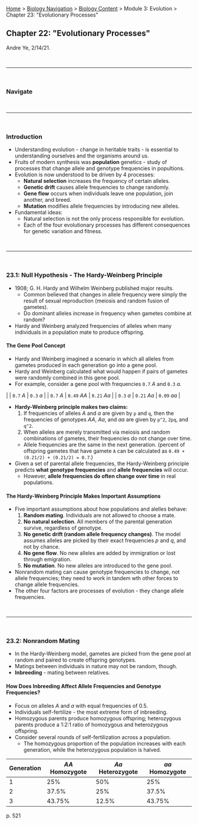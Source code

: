 [Home](https://andre-ye.github.io) > [Biology Navigation](https://andre-ye.github.io/biology/biology_navigation) > [Biology Content](https://andre-ye.github.io/biology/biology_navigation#biology-content) > Module 3: Evolution > Chapter 23: "Evolutionary Processes"

## Chapter 22: "Evolutionary Processes"
Andre Ye, 2/14/21.

<br>

---

<br>

### Navigate

<br>

---

<br>

### Introduction
- Understanding evolution - change in heritable traits - is essential to understanding ourselves and the organisms around us.
- Fruits of modern synthesis was **population** genetics - study of processes that change allele and genotype frequencies in popultions.
- Evolution is now understood to be driven by 4 processes:
  - **Natural selection** increases the frequency of certain alleles.
  - **Genetic drift** causes allele frequencies to change randomly.
  - **Gene flow** occurs when individuals leave one population, join another, and breed.
  - **Mutation** modifies allele frequencies by introducing new alleles.
- Fundamental ideas:
  - Natural selection is not the only process responsible for evolution.
  - Each of the four evolutionary processes has different consequences for genetic variation and fitness.
  
<br>

---

<br>

### 23.1: Null Hypothesis - The Hardy-Weinberg Principle
- 1908; G. H. Hardy and Wilhelm Weinberg published major results.
  - Common believed that changes in allele frequency were simply the result of sexual reproduction (meiosis and random fusion of gametes).
  - Do dominant alleles increase in frequency when gametes combine at random?
- Hardy and Weinberg analyzed frequencies of alleles when many individuals in a population mate to produce offspring.

#### The Gene Pool Concept
- Hardy and Weinberg imagined a scenario in which all alleles from gametes produced in each generation go into a gene pool.
- Hardy and Weinberg calculated what would happen if pairs of gametes were randomly combined in this gene pool.
- For example, consider a gene pool with frequencies `0.7` *A* and `0.3` *a*.

| | `0.7` *A* | `0.3` *a* |
| `0.7` *A* | `0.49` *AA* | `0.21` *Aa* |
| `0.3` *a* | `0.21` *Aa* | `0.09` *aa* |

- **Hardy-Weinberg principle makes two claims:**
  1. If frequencies of alleles *A* and *a* are given by `p` and `q`, then the frequencies of genotypes *AA*, *Aa*, and *aa* are given by `p^2`, `2pq`, and `q^2`.
  2. When alleles are merely transmitted via meiosis and random combinations of gametes, their frequencies do not change over time.
    - Allele frequencies are the same in the next generation. (percent of offspring gametes that have gamete `A` can be calculated as `0.49 + (0.21/2) + (0.21/2) = 0.7`.)
- Given a set of parental allele frequencies, the Hardy-Weinberg principle predicts **what genotype frequencies** and **allele frequencies** will occur.
  - However, **allele frequencies do often change over time** in real populations.

#### The Hardy-Weinberg Principle Makes Important Assumptions
- Five important assumptions about how populations and alelles behave:
  1. **Random mating**. Individuals are not allowed to choose a mate.
  2. **No natural selection**. All members of the parental generation survive, regardless of genotype.
  3. **No genetic drift (random allele frequency changes)**. The model assumes alleles are picked by their exact frequencies *p* and *q*, and not by chance.
  4. **No gene flow**. No new alleles are added by immigration or lost through emigration.
  5. **No mutation**. No new alleles are introduced to the gene pool.
- Nonrandom mating can cause genotype frequencies to change, not allele frequencies; they need to work in tandem wth other forces to change allele frequencies.
- The other four factors are processes of evolution - they change allele frequencies.

<br>

---

<br>

### 23.2: Nonrandom Mating
- In the Hardy-Weinberg model, gametes are picked from the gene pool at random and paired to create offspring genotypes.
- Matings between individuals in nature may not be random, though.
- **Inbreeding** - mating between relatives.

#### How Does Inbreeding Affect Allele Frequencies and Genotype Frequencies?
- Focus on alleles *A* and *a* with equal frequencies of 0.5.
- Individuals self-fertilize - the most extreme form of inbreeding.
- Homozygous parents produce homozygous offspring; heterozygous parents produce a 1:2:1 ratio of homozygous and heterozygous offspring.
- Consider several rounds of self-fertilization across a population.
  - The homozygous proportion of the population increases with each generation, while the heterozygous population is halved.

| Generation | *AA* Homozygote | *Aa* Heterozygote | *aa* Homozygote |
| --- | --- | --- | --- |
| 1 | 25% | 50% | 25% |
| 2 | 37.5% | 25% | 37.5% |
| 3 | 43.75% | 12.5% | 43.75% |

p. 521















